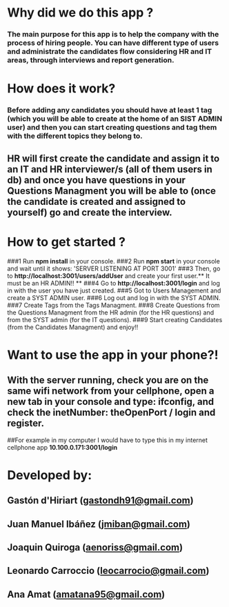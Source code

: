 # Why did we do this app ?

### The main purpose for this app is to help the company with the process of hiring people. You can have different type of users and administrate the candidates flow considering HR and IT areas, through interviews and report generation.

# How does it work?

### Before adding any candidates you should have at least 1 tag (which you will be able to create at the **home** of an SIST ADMIN user) and then you can start creating questions and tag them with the different topics they belong to.
## HR will first create the candidate and assign it to an IT and HR interviewer/s (all of them users in db) and once you have questions in your Questions Managment you will be able to (once the candidate is created and assigned to yourself) go and create the interview.

# How to get started ?

###1 Run **npm install** in your console.
###2 Run **npm start** in your console and wait until it shows: 'SERVER LISTENING AT PORT 3001'
###3 Then, go to **http://localhost:3001/users/addUser** and create your first user.** It must be an HR ADMIN!! **
###4 Go to **http://localhost:3001/login** and log in with the user you have just created. 
###5 Got to Users Management and create a SYST ADMIN user. 
###6 Log out and log in with the SYST ADMIN.
###7 Create Tags from the Tags Managment.
###8 Create Questions from the Questions Managment from the HR admin (for the HR questions) and from the SYST admin (for the IT questions).
###9 Start creating Candidates (from the Candidates Managment) and enjoy!!

# Want to use the app in your phone?!

## With the server running, check you are on the same wifi network from your cellphone, open a new tab in your console and type: **ifconfig**, and check the **inetNumber: theOpenPort / login** and register. 
##For example in my computer I would have to type this in my internet cellphone app  **10.100.0.171:3001/login**

# Developed by:
## Gastón d'Hiriart (gastondh91@gmail.com)
## Juan Manuel Ibáñez (jmiban@gmail.com)
## Joaquin Quiroga (aenoriss@gmail.com)
## Leonardo Carroccio (leocarrocio@gmail.com)
## Ana Amat (amatana95@gmail.com)
